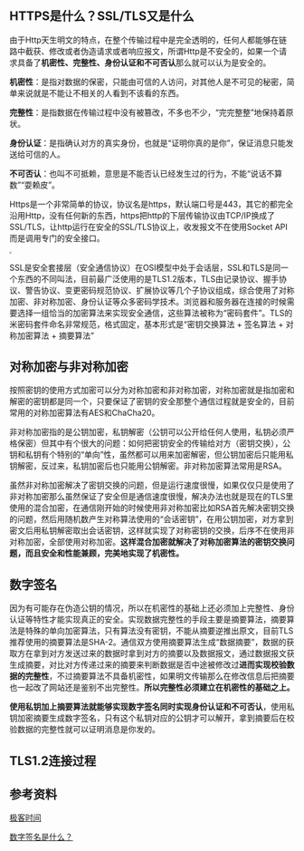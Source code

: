 

## HTTPS是什么？SSL/TLS又是什么

由于Http天生明文的特点，在整个传输过程中是完全透明的，任何人都能够在链路中截获、修改或者伪造请求或者响应报文，所谓Http是不安全的，如果一个请求具备了**机密性、完整性、身份认证和不可否认**那么就可以认为是安全的。

**机密性**：是指对数据的保密，只能由可信的人访问，对其他人是不可见的秘密，简单来说就是不能让不相关的人看到不该看的东西。

**完整性**：是指数据在传输过程中没有被篡改，不多也不少，“完完整整”地保持着原状。

**身份认证**：是指确认对方的真实身份，也就是“证明你真的是你”，保证消息只能发送给可信的人。

**不可否认**：也叫不可抵赖，意思是不能否认已经发生过的行为，不能“说话不算数”“耍赖皮”。

Https是一个非常简单的协议，协议名是https，默认端口号是443，其它的都完全沿用Http，没有任何新的东西，https把http的下层传输协议由TCP/IP换成了SSL/TLS，让http运行在安全的SSL/TLS协议上，收发报文不在使用Socket API而是调用专门的安全接口。

<img src="https://cdn.jsdelivr.net/gh/ArrayTeng/resources/50d57e18813e18270747806d5d73f0a3.png" style="zoom:24%;" />



SSL是安全套接层（安全通信协议）在OSI模型中处于会话层，SSL和TLS是同一个东西的不同叫法，目前最广泛使用的是TLS1.2版本，TLS由记录协议、握手协议、警告协议、变更密码规范协议、扩展协议等几个子协议组成，综合使用了对称加密、非对称加密、身份认证等众多密码学技术。浏览器和服务器在连接的时候需要选择一组恰当的加密算法来实现安全通信，这些算法被称为“密码套件”。TLS的米密码套件命名非常规范，格式固定，基本形式是“密钥交换算法 + 签名算法 + 对称加密算法 + 摘要算法”



## 对称加密与非对称加密

按照密钥的使用方式加密可以分为对称加密和非对称加密，对称加密就是指加密和解密的密钥都是同一个，只要保证了密钥的安全那整个通信过程就是安全的，目前常用的对称加密算法有AES和ChaCha20。



非对称加密指的是公钥加密，私钥解密（公钥可以公开给任何人使用，私钥必须严格保密）但其中有个很大的问题：如何把密钥安全的传输给对方（密钥交换），公钥和私钥有个特别的“单向”性，虽然都可以用来加密解密，但公钥加密后只能用私钥解密，反过来，私钥加密后也只能用公钥解密。非对称加密算法常用是RSA。



虽然非对称加密解决了密钥交换的问题，但是运行速度很慢，如果仅仅只是使用了非对称加密那么虽然保证了安全但是通信速度很慢，解决办法也就是现在的TLS里使用的混合加密，在通信刚开始的时候使用非对称加密比如RSA首先解决密钥交换的问题，然后用随机数产生对称算法使用的“会话密钥”，在用公钥加密，对方拿到密文后用私钥解密取出会话密钥，这样就实现了对称密钥的交换，后序不在使用非对称加密，全部使用对称加密。**这样混合加密就解决了对称加密算法的密钥交换问题，而且安全和性能兼顾，完美地实现了机密性。**

## 数字签名

因为有可能存在伪造公钥的情况，所以在机密性的基础上还必须加上完整性、身份认证等特性才能实现真正的安全。实现数据完整性的手段主要是摘要算法，摘要算法是特殊的单向加密算法，只有算法没有密钥，不能从摘要逆推出原文，目前TLS推荐使用的摘要算法是SHA-2。通信双方使用摘要算法生成“数据摘要”，数据的获取方在拿到对方发送过来的数据时拿到对方的摘要以及数据报文，通过数据报文获生成摘要，对比对方传递过来的摘要来判断数据是否中途被修改过**进而实现校验数据的完整性**，不过摘要算法不具备机密性，如果明文传输那么在修改信息后把摘要也一起改了网站还是鉴别不出完整性。**所以完整性必须建立在机密性的基础之上。**



**使用私钥加上摘要算法就能够实现数字签名同时实现身份认证和不可否认**，使用私钥加密摘要生成数字签名，只有这个私钥对应的公钥才可以解开，拿到摘要后在校验数据的完整性就可以证明消息是你发的。



## TLS1.2连接过程



## 参考资料

[极客时间](https://time.geekbang.org/column/article/109062)

[数字签名是什么？](http://www.ruanyifeng.com/blog/2011/08/what_is_a_digital_signature.html)



